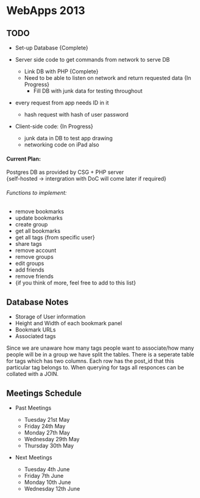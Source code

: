 # WebApps 2013

  
## TODO

 - Set-up Database {Complete}  
 - Server side code to get commands from network to serve DB  
    - Link DB with PHP {Complete}
    - Need to be able to listen on network and return requested data {In Progress}  
      - Fill DB with junk data for testing throughout  

 - every request from app needs ID in it  
    - hash request with hash of user password  

 - Client-side code: {In Progress}  
    - junk data in DB to test app drawing  
    - networking code on iPad also  

#### Current Plan:  
Postgres DB as provided by CSG + PHP server  
{self-hosted -> intergration with DoC will come later if required}  




###### Functions to implement:
 - remove bookmarks
 - update bookmarks
 - create group
 - get all bookmarks
 - get all tags {from specific user}
 - share tags
 - remove account
 - remove groups
 - edit groups
 - add friends
 - remove friends
 - {if you think of more, feel free to add to this list}
  

  
  
## Database Notes

 - Storage of User information
 - Height and Width of each bookmark panel
 - Bookmark URLs
 - Associated tags  

Since we are unaware how many tags people want to associate/how many people will be in a group we have split the tables. There is a seperate table for tags which has two columns. Each row has the post_id that this particular tag belongs to. When querying for tags all responces can be collated with a JOIN.


## Meetings Schedule

 - Past Meetings  
    - Tuesday 21st May  
    - Friday 24th May  
    - Monday 27th May  
    - Wednesday 29th May  
    - Thursday 30th May  
   
 - Next Meetings  
    - Tuesday 4th June  
    - Friday 7th June  
    - Monday 10th June  
    - Wednesday 12th June  

